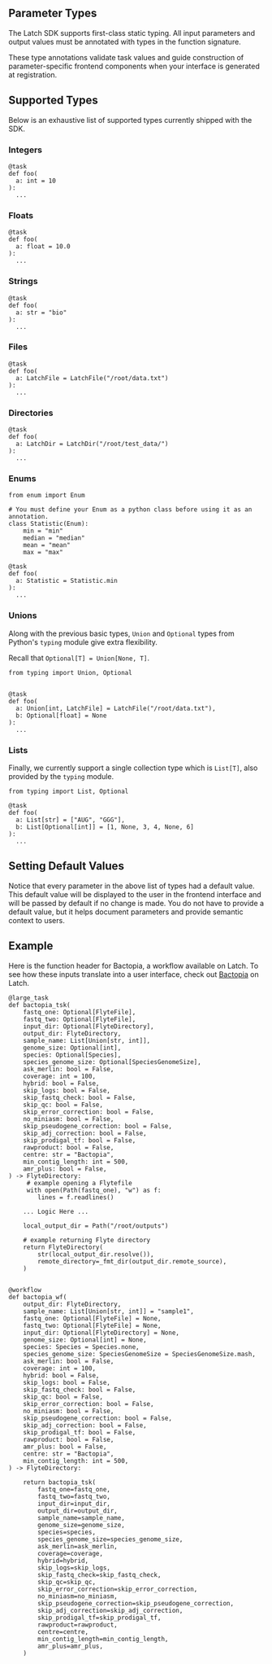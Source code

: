Parameter Types
---

The Latch SDK supports first-class static typing. All input parameters and
output values must be annotated with types in the function signature. 

These type annotations validate task values and guide construction of
parameter-specific frontend components when your interface is generated at
registration.

## Supported Types

Below is an exhaustive list of supported types currently shipped with the SDK.


### Integers

```
@task
def foo(
  a: int = 10
):
  ...
```

### Floats

```
@task
def foo(
  a: float = 10.0
):
  ...
```

### Strings

```
@task
def foo(
  a: str = "bio"
):
  ...
```

### Files

```
@task
def foo(
  a: LatchFile = LatchFile("/root/data.txt")
):
  ...
```

### Directories

```
@task
def foo(
  a: LatchDir = LatchDir("/root/test_data/")
):
  ...
```

### Enums

```
from enum import Enum

# You must define your Enum as a python class before using it as an annotation.
class Statistic(Enum):
    min = "min"
    median = "median"
    mean = "mean"
    max = "max"

@task
def foo(
  a: Statistic = Statistic.min
):
  ...
```

### Unions

Along with the previous basic types, `Union` and `Optional` types from Python's
`typing` module give extra flexibility.

Recall that `Optional[T] = Union[None, T]`.


```
from typing import Union, Optional


@task
def foo(
  a: Union[int, LatchFile] = LatchFile("/root/data.txt"),
  b: Optional[float] = None
):
  ...
```

### Lists

Finally, we currently support a single collection type which is `List[T]`, also
provided by the `typing` module.

```
from typing import List, Optional

@task
def foo(
  a: List[str] = ["AUG", "GGG"],
  b: List[Optional[int]] = [1, None, 3, 4, None, 6]
):
  ...
```

## Setting Default Values

Notice that every parameter in the above list of types had a default value. This
default value will be displayed to the user in the frontend interface and will
be passed by default if no change is made. You do not have to provide a default
value, but it helps document parameters and provide semantic context to users.

## Example

Here is the function header for Bactopia, a workflow available on Latch. To see
how these inputs translate into a user interface, check out
[Bactopia](https://console.latch.bio/se/bactopia) on Latch.

```
@large_task
def bactopia_tsk(
    fastq_one: Optional[FlyteFile],
    fastq_two: Optional[FlyteFile],
    input_dir: Optional[FlyteDirectory],
    output_dir: FlyteDirectory,
    sample_name: List[Union[str, int]],
    genome_size: Optional[int],
    species: Optional[Species],
    species_genome_size: Optional[SpeciesGenomeSize],
    ask_merlin: bool = False,
    coverage: int = 100,
    hybrid: bool = False,
    skip_logs: bool = False,
    skip_fastq_check: bool = False,
    skip_qc: bool = False,
    skip_error_correction: bool = False,
    no_miniasm: bool = False,
    skip_pseudogene_correction: bool = False,
    skip_adj_correction: bool = False,
    skip_prodigal_tf: bool = False,
    rawproduct: bool = False,
    centre: str = "Bactopia",
    min_contig_length: int = 500,
    amr_plus: bool = False,
) -> FlyteDirectory:
	 # example opening a Flytefile
	 with open(Path(fastq_one), "w") as f:
	 	lines = f.readlines() 
	 	
    ... Logic Here ...
    
    local_output_dir = Path("/root/outputs")
  
	# example returning Flyte directory
    return FlyteDirectory(
        str(local_output_dir.resolve()),
        remote_directory=_fmt_dir(output_dir.remote_source),
    )


@workflow
def bactopia_wf(
    output_dir: FlyteDirectory,
    sample_name: List[Union[str, int]] = "sample1",
    fastq_one: Optional[FlyteFile] = None,
    fastq_two: Optional[FlyteFile] = None,
    input_dir: Optional[FlyteDirectory] = None,
    genome_size: Optional[int] = None,
    species: Species = Species.none,
    species_genome_size: SpeciesGenomeSize = SpeciesGenomeSize.mash,
    ask_merlin: bool = False,
    coverage: int = 100,
    hybrid: bool = False,
    skip_logs: bool = False,
    skip_fastq_check: bool = False,
    skip_qc: bool = False,
    skip_error_correction: bool = False,
    no_miniasm: bool = False,
    skip_pseudogene_correction: bool = False,
    skip_adj_correction: bool = False,
    skip_prodigal_tf: bool = False,
    rawproduct: bool = False,
    amr_plus: bool = False,
    centre: str = "Bactopia",
    min_contig_length: int = 500,
) -> FlyteDirectory:

    return bactopia_tsk(
        fastq_one=fastq_one,
        fastq_two=fastq_two,
        input_dir=input_dir,
        output_dir=output_dir,
        sample_name=sample_name,
        genome_size=genome_size,
        species=species,
        species_genome_size=species_genome_size,
        ask_merlin=ask_merlin,
        coverage=coverage,
        hybrid=hybrid,
        skip_logs=skip_logs,
        skip_fastq_check=skip_fastq_check,
        skip_qc=skip_qc,
        skip_error_correction=skip_error_correction,
        no_miniasm=no_miniasm,
        skip_pseudogene_correction=skip_pseudogene_correction,
        skip_adj_correction=skip_adj_correction,
        skip_prodigal_tf=skip_prodigal_tf,
        rawproduct=rawproduct,
        centre=centre,
        min_contig_length=min_contig_length,
        amr_plus=amr_plus,
    )

```
